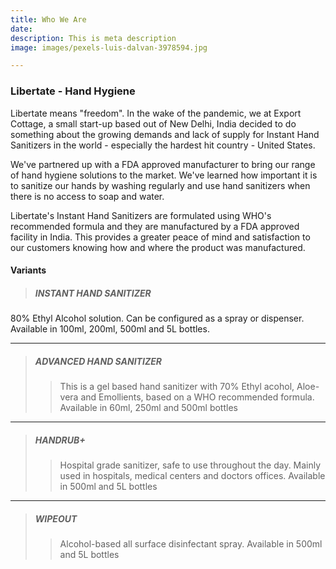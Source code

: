```yaml
---
title: Who We Are
date: 
description: This is meta description
image: images/pexels-luis-dalvan-3978594.jpg

---
```

### Libertate - Hand Hygiene

Libertate means "freedom". In the wake of the pandemic, we at Export Cottage, a small start-up based out of New Delhi, India decided to do something about the growing demands and lack of supply for Instant Hand Sanitizers in the world - especially the hardest hit country - United States.

We've partnered up with a FDA approved manufacturer to bring our range of hand hygiene solutions to the market. We've learned how important it is to sanitize our hands by washing regularly and use hand sanitizers when there is no access to soap and water.

Libertate's Instant Hand Sanitizers are formulated using WHO's recommended formula and they are manufactured by a FDA approved facility in India. This provides a greater peace of mind and satisfaction to our customers knowing how and where the product was manufactured.


#### Variants
>##### INSTANT HAND SANITIZER
80% Ethyl Alcohol solution. Can be configured as a spray or dispenser.
Available in 100ml, 200ml, 500ml and 5L bottles.
***
>##### ADVANCED HAND SANITIZER
>>This is a gel based hand sanitizer with 70% Ethyl acohol, Aloe-vera and Emollients, based on a WHO recommended formula.
>>Available in 60ml, 250ml and 500ml bottles
***
>##### HANDRUB+
>>Hospital grade sanitizer, safe to use throughout the day. Mainly used in hospitals, medical centers and doctors offices.
>>Available in 500ml and 5L bottles
***
>##### WIPEOUT
>>Alcohol-based all surface disinfectant spray.
>>Available in 500ml and 5L bottles

